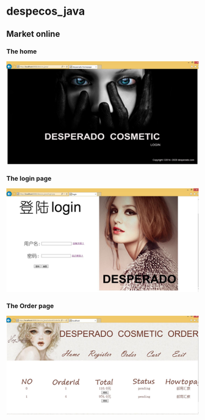 # despecos_java
## Market online 
### The home
![the homepage](home.JPG)
### The login page
![the login page](log.JPG)
### The Order page
![the order page](order.JPG)
